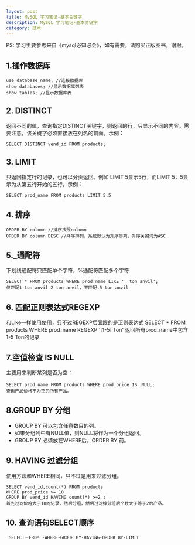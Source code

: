 ```yaml
---
layout: post
title: MySQL 学习笔记-基本关键字
description: MySQL 学习笔记-基本关键字
category: 技术
---
```

PS: 学习主要参考来自《mysql必知必会》，如有需要，请购买正版图书，谢谢。

<h2>1.操作数据库</h2>

```
use database_name; //连接数据库
show databases; //显示数据库列表
show tables; //显示数据库表
```

<h2>2. DISTINCT</h2>

返回不同的值，查询指定DISTINCT关键字，则返回的行，只显示不同的内容。需要注意，该关键字必须直接放在列名的前面。示例：

<pre class="prism-highlight"><code class="language-null">SELECT DISTINCT vend_id FROM products;
</code></pre>

<h2>3. LIMIT</h2>

只返回指定行的记录，也可以分页返回。例如 LIMIT 5显示5行，而LIMIT 5，5显示为从第五行开始的五行。示例：

<pre><code class="language-null">SELECT prod_name FROM products LIMIT 5,5
</code></pre>

<h2>4. 排序</h2>

<pre ><code class="language-null">ORDER BY column //排序按照column
ORDER BY column DESC //降序排列，系统默认为升序排列，升序关键词为ASC
</code></pre>

<h2>5.&#95;通配符</h2>

下划线通配符只匹配单个字符，%通配符匹配多个字符

<pre ><code class="language-null">SELECT * FROM products WHERE prod_name LIKE '_ ton anvil';
仅匹配1 ton anvil 2 ton anvil，不匹配.5 ton anvil
</code></pre>

<h2>6. 匹配正则表达式REGEXP</h2>

和Like一样使用使用，只不过REGEXP后面跟的是正则表达式
    SELECT * FROM products WHERE prod_name REGEXP '[1-5] Ton' 返回所有prod_name中包含1-5 Ton的记录

<h2>7.空值检查 IS NULL</h2>

主要用来判断某列是否为空：

<pre ><code class="language-null">SELECT prod_name FROM products WHERE prod_price IS　NULL;
查询产品价格不为空的所有产品。
</code></pre>

<h2>8.GROUP BY 分组</h2>

<ul>
<li>GROUP BY 可以包含任意数目的列。</li>
<li>如果分组列中有NULL值，则NULL将作为一个分组返回。</li>
<li>GROUP BY 必须放在WHERE后，ORDER BY 前。 </li>
</ul>

<h2>9. HAVING 过滤分组</h2>

使用方法和WHERE相同，只不过是用来过滤分组。

<pre ><code class="language-null">SELECT vend_id,count(*) FROM products
WHERE prod_price &gt;= 10 
GROUP BY vend_id HAVING count(*) &gt;=2 ;
首先过滤价格大于10的记录，然后分组，然后过滤掉分组后个数大于等于2的产品。
</code></pre>

<h2>10. 查询语句SELECT顺序</h2>

<pre><code class="language-null"> SELECT－FROM -WHERE-GROUP BY-HAVING-ORDER BY-LIMIT
</code></pre>
